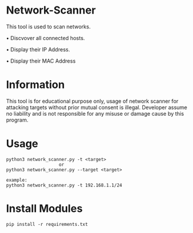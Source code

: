 # Network-Scanner
This tool is used to scan networks.

• Discvover all connected hosts.

• Display their IP Address.

• Display their MAC Address 

# Information
This tool is for educational purpose only, usage of network scanner for attacking targets without prior mutual consent is illegal. Developer assume no liability and is not responsible for any misuse or damage cause by this program.

# Usage
	
	python3 network_scanner.py -t <target>
                        or 
	python3 network_scanner.py --target <target>

	example:
	python3 network_scanner.py -t 192.168.1.1/24
	

# Install Modules 

	pip install -r requirements.txt

